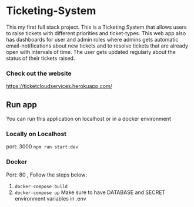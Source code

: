 # Ticketing-System

This my first full stack project. This is a Ticketing System that allows users to raise tickets with different priorities and ticket-types. This web app also has dashboards for user and admin roles where admins gets automatic email-notifications about new tickets and to resolve tickets that are already open with intervals of time. The user gets updated regularly about the status of their tickets raised.

### Check out the website
https://ticketcloudservices.herokuapp.com/

## Run app

You can run this application on localhost or in a docker environment

### Locally on Localhost

port: 3000 `npm run start:dev`

### Docker

Port: 80 ,
Follow the steps below:
1. `docker-compose build`
2. `docker-compose up`
Make sure to have DATABASE and SECRET environment variables in .env
